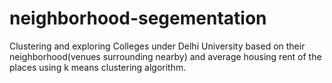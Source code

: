 # neighborhood-segementation
Clustering and exploring Colleges under Delhi University based on their neighborhood(venues surrounding nearby) and average housing rent of the places using k means clustering algorithm.

